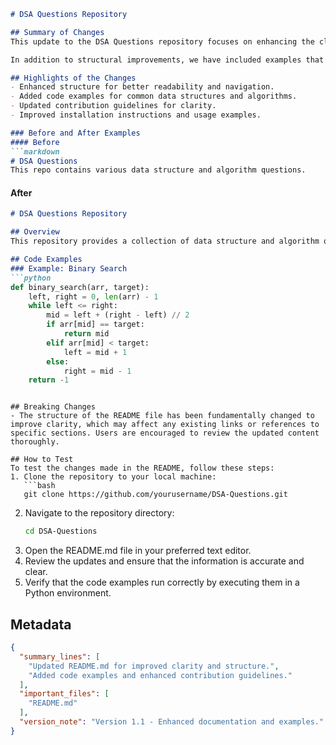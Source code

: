 ```markdown
# DSA Questions Repository

## Summary of Changes
This update to the DSA Questions repository focuses on enhancing the clarity and usability of the README.md file. The changes introduce a more structured format, better navigation, and additional context for contributors and users. By improving the documentation, we aim to facilitate easier onboarding for new users and provide a clearer understanding of the project’s purpose and usage.

In addition to structural improvements, we have included examples that illustrate common data structures and algorithms, making it easier for users to grasp the concepts quickly. The README now serves as a comprehensive guide that not only explains the repository's contents but also provides actionable insights for practical implementation.

## Highlights of the Changes
- Enhanced structure for better readability and navigation.
- Added code examples for common data structures and algorithms.
- Updated contribution guidelines for clarity.
- Improved installation instructions and usage examples.

### Before and After Examples
#### Before
```markdown
# DSA Questions
This repo contains various data structure and algorithm questions.
```

#### After
```markdown
# DSA Questions Repository

## Overview
This repository provides a collection of data structure and algorithm questions to help enhance your coding skills.

## Code Examples
### Example: Binary Search
```python
def binary_search(arr, target):
    left, right = 0, len(arr) - 1
    while left <= right:
        mid = left + (right - left) // 2
        if arr[mid] == target:
            return mid
        elif arr[mid] < target:
            left = mid + 1
        else:
            right = mid - 1
    return -1
```
```

## Breaking Changes
- The structure of the README file has been fundamentally changed to improve clarity, which may affect any existing links or references to specific sections. Users are encouraged to review the updated content thoroughly.

## How to Test
To test the changes made in the README, follow these steps:
1. Clone the repository to your local machine:
   ```bash
   git clone https://github.com/yourusername/DSA-Questions.git
   ```
2. Navigate to the repository directory:
   ```bash
   cd DSA-Questions
   ```
3. Open the README.md file in your preferred text editor.
4. Review the updates and ensure that the information is accurate and clear.
5. Verify that the code examples run correctly by executing them in a Python environment.

## Metadata
```json
{
  "summary_lines": [
    "Updated README.md for improved clarity and structure.",
    "Added code examples and enhanced contribution guidelines."
  ],
  "important_files": [
    "README.md"
  ],
  "version_note": "Version 1.1 - Enhanced documentation and examples."
}
```
```